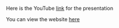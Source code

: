 Here is the YouTube [link](https://youtu.be/B41OK9F9M4s) for the presentation

You can view the website [here](https://cinderscsf.wixsite.com/group5)
